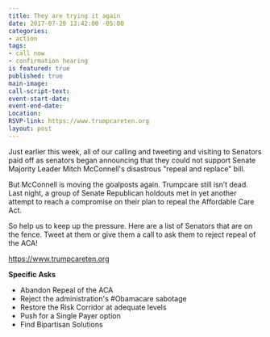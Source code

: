 ```yaml
---
title: They are trying it again
date: 2017-07-20 13:42:00 -05:00
categories:
- action
tags:
- call now
- confirmation hearing
is featured: true
published: true
main-image: 
call-script-text: 
event-start-date: 
event-end-date: 
Location: 
RSVP-link: https://www.trumpcareten.org
layout: post
---
```


Just earlier this week, all of our calling and tweeting and visiting to Senators paid off as senators began announcing that they could not support Senate Majority Leader Mitch McConnell's disastrous "repeal and replace" bill.

But McConnell is moving the goalposts again. Trumpcare still isn’t dead. Last night, a group of Senate Republican holdouts met in yet another attempt to reach a compromise on their plan to repeal the Affordable Care Act.

So help us to keep up the pressure. Here are a list of Senators that are on the fence. Tweet at them or give them a call to ask them to reject repeal of the ACA!

https://www.trumpcareten.org 

**Specific Asks**

* Abandon Repeal of the ACA
* Reject the administration's #Obamacare sabotage
* Restore the Risk Corridor at adequate levels
* Push for a Single Payer option
* Find Bipartisan Solutions 